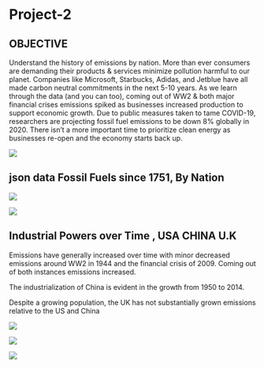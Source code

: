 # Project-2
## OBJECTIVE 

Understand the history of emissions by nation. 
More than ever consumers are demanding their products & services minimize pollution harmful to our planet. 
Companies like Microsoft, Starbucks, Adidas, and Jetblue have all made carbon neutral commitments in the next 5-10 years. 
As we learn through the data (and you can too), coming out of WW2 & both major financial crises emissions spiked as businesses increased production to support economic growth. 
Due to public measures taken to tame COVID-19, researchers are projecting fossil fuel emissions to be down 8% globally in 2020. 
There isn’t a more important time to prioritize clean energy as businesses re-open and the economy starts back up. 




![](https://github.com/lsebahar/CO2GlobalEmissions-Visualization/blob/master/levi_test/static/images/Annotation%202020-06-15%20182003.png)

## json data Fossil Fuels since 1751, By Nation 
![](https://github.com/lsebahar/CO2GlobalEmissions-Visualization/blob/master/levi_test/static/images/Annotation%202020-06-15%20204430.png)

![](https://github.com/lsebahar/CO2GlobalEmissions-Visualization/blob/master/levi_test/static/images/fieldnames.png)

## Industrial Powers over Time , USA CHINA U.K

Emissions have generally increased over time with minor decreased emissions around WW2 in 1944 and the financial crisis of 2009. Coming out of both instances emissions increased.

The industrialization of China is evident in the growth from 1950 to 2014.

Despite a growing population, the UK has not substantially grown emissions relative to the US and China

![](https://github.com/lsebahar/CO2GlobalEmissions-Visualization/blob/master/levi_test/static/images/newplot%20(4).png)

![](https://github.com/lsebahar/CO2GlobalEmissions-Visualization/blob/master/levi_test/static/images/percapitaslide.png)

![](https://github.com/lsebahar/CO2GlobalEmissions-Visualization/blob/master/levi_test/static/images/2014map.png)


